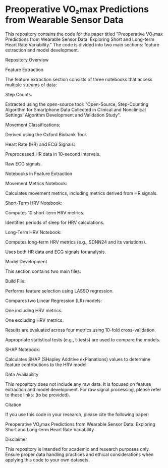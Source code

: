 # Preoperative VO₂max Predictions from Wearable Sensor Data

This repository contains the code for the paper titled "Preoperative VO₂max Predictions from Wearable Sensor Data: Exploring Short and Long-term Heart Rate Variability." The code is divided into two main sections: feature extraction and model development.

Repository Overview

Feature Extraction

The feature extraction section consists of three notebooks that access multiple streams of data:

Step Counts:

Extracted using the open-source tool: "Open-Source, Step-Counting Algorithm for Smartphone Data Collected in Clinical and Nonclinical Settings: Algorithm Development and Validation Study".

Movement Classifications:

Derived using the Oxford Biobank Tool.

Heart Rate (HR) and ECG Signals:

Preprocessed HR data in 10-second intervals.

Raw ECG signals.

Notebooks in Feature Extraction

Movement Metrics Notebook:

Calculates movement metrics, including metrics derived from HR signals.

Short-Term HRV Notebook:

Computes 10 short-term HRV metrics.

Identifies periods of sleep for HRV calculations.

Long-Term HRV Notebook:

Computes long-term HRV metrics (e.g., SDNN24 and its variations).

Uses both HR data and ECG signals for analysis.

Model Development

This section contains two main files:

Build File:

Performs feature selection using LASSO regression.

Compares two Linear Regression (LR) models:

One including HRV metrics.

One excluding HRV metrics.

Results are evaluated across four metrics using 10-fold cross-validation.

Appropriate statistical tests (e.g., t-tests) are used to compare the models.

SHAP Notebook:

Calculates SHAP (SHapley Additive exPlanations) values to determine feature contributions to the HRV model.

Data Availability

This repository does not include any raw data. It is focused on feature extraction and model development. For raw signal processing, please refer to these links: (to be provided).

Citation

If you use this code in your research, please cite the following paper:

Preoperative VO₂max Predictions from Wearable Sensor Data: Exploring Short and Long-term Heart Rate Variability

Disclaimer

This repository is intended for academic and research purposes only. Ensure proper data handling practices and ethical considerations when applying this code to your own datasets.
